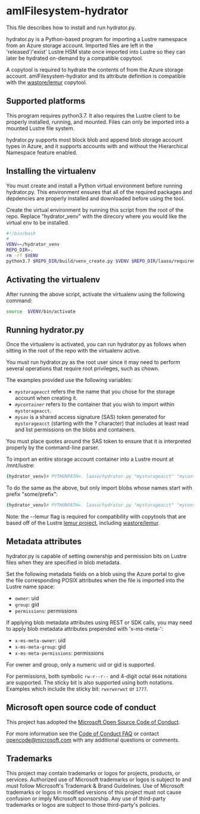 # amlFilesystem-hydrator

This file describes how to install and run hydrator.py.

hydrator.py is a Python-based program for importing a Lustre
namespace from an Azure storage account.  Imported files are
left in the 'released'/'exist' Lustre HSM state once imported into
Lustre so they can later be hydrated on-demand by a compatible
copytool.

A copytool is required to hydrate the contents of
from the Azure storage account.  amlFilesystem-hydrator and its
attribute definition is compatible with the
[wastore/lemur](https://github.com/wastore/lemur/) copytool.

## Supported platforms

This program requires python3.7.  It also requires the Lustre
client to be properly installed, running, and mounted.
Files can only be imported into a mounted Lustre file system.

hydrator.py supports most block blob and append blob storage
account types in Azure, and it supports accounts with and
without the Hierarchical Namespace feature enabled.

## Installing the virtualenv

You must create and install a Python virtual environment
before running hydrator.py.  This environment ensures that
all of the required packages and depdencies are properly
installed and downloaded before using the tool.

Create the virtual environment by running this script
from the root of the repo.  Replace "hydrator_venv" with
the direcory where you would like the virtual env to be installed.

```bash
#!/bin/bash
#
VENV=~/hydrator_venv
REPO_DIR=.
rm -rf $VENV
python3.7 $REPO_DIR/build/venv_create.py $VENV $REPO_DIR/laaso/requirements.txt
```

## Activating the virtualenv

After running the above script, activate the virtualenv using
the following command:

```bash
source  $VENV/bin/activate
```

## Running hydrator.py

Once the virtualenv is activated, you can run hydrator.py
as follows when sitting in the root of the repo with the virtualenv
active.

You must run hydrator.py as the root user since it may need to perform
several operations that require root privileges, such as chown.

The examples provided use the following variables:
* *``mystorageacct``*  refers the the name that you chose for
the storage account when creating it.
* *``mycontainer``* refers to the container that you wish to import within
``mystorageacct``.
* *``mysas``* is a shared access signature (SAS) token generated for
``mystorageacct`` (starting with the ? character) that includes at least
read and list permissions on the blobs and containers.

You must place quotes around the SAS token to ensure that it is
interpreted properly by the command-line parser.

To import an entire storage account container into a Lustre mount at /mnt/lustre:
```bash
(hydrator_venv)# PYTHONPATH=. laaso/hydrator.py "mystorageacct" "mycontainer" "mysas" -a /mnt/lustre --lemur
```

To do the same as the above, but only import blobs whose names start with 
prefix "some/prefix":
```bash
(hydrator_venv)# PYTHONPATH=. laaso/hydrator.py "mystorageacct" "mycontainer" "mysas" -a /mnt/lustre -p "some/prefix" --lemur
```

Note: the --lemur flag is required for compatibility with copytools
that are based off of the Lustre [lemur project](https://github.com/edwardsp/lemur),
including [wastore/lemur](https://github.com/wastore/lemur/).

## Metadata attributes

hydrator.py is capable of setting ownership and permission bits on Lustre
files when they are specified in blob metadata.

Set the following metadata fields on a blob using the Azure portal to give the
file corresponding POSIX attributes when the file is imported into the Lustre
name space:
* ``owner``: uid
* ``group``: gid
* ``permissions``: permissions

If applying blob metadata attributes using REST or SDK calls, you may need
to apply blob metadata attributes prepended with 'x-ms-meta-': 
* ``x-ms-meta-owner``: uid
* ``x-ms-meta-group``: gid
* ``x-ms-meta-permissions``: permissions

For owner and group, only a numeric uid or gid is supported.

For permissions, both symbolic ``rw-r--r--`` and 4-digit octal ``0644`` notations
are supported.  The sticky bit is also supported using both notations.
Examples which include the sticky bit: ``rwxrwxrwxt`` or ``1777``.

## Microsoft open source code of conduct

This project has adopted the [Microsoft Open Source Code of
Conduct](https://opensource.microsoft.com/codeofconduct/).

For more information see the [Code of Conduct
FAQ](https://opensource.microsoft.com/codeofconduct/faq/) or contact
[opencode@microsoft.com](mailto:opencode@microsoft.com) with any additional
questions or comments.

## Trademarks

This project may contain trademarks or logos for projects, products, or services.
Authorized use of Microsoft trademarks or logos is subject to and must follow
Microsoft's Trademark & Brand Guidelines. Use of Microsoft trademarks or logos
in modified versions of this project must not cause confusion or imply Microsoft
sponsorship. Any use of third-party trademarks or logos are subject to those
third-party's policies.
